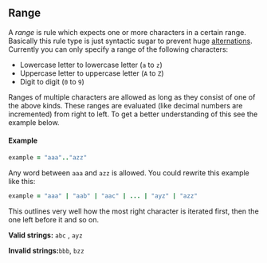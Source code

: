 ## Range

A _range_ is rule which expects one or more characters in a certain range. Basically this rule type is just syntactic sugar to prevent huge [alternations](//syntax/alternation.md). Currently you can only specify a range of the following characters:

* Lowercase letter to lowercase letter \(`a` to `z`\)
* Uppercase letter to uppercase letter \(`A` to `Z`\)
* Digit to digit \(`0` to `9`\)

Ranges of multiple characters are allowed as long as they consist of one of the above kinds. These ranges are evaluated \(like decimal numbers are incremented\) from right to left. To get a better understanding of this see the example below.

#### Example

```ruby
example = "aaa".."azz"
```

Any word between `aaa` and `azz` is allowed. You could rewrite this example like this:

```ruby
example = "aaa" | "aab" | "aac" | ... | "ayz" | "azz"
```

This outlines very well how the most right character is iterated first, then the one left before it and so on.

**Valid strings:** `abc` , `ayz`

**Invalid strings:**`bbb`, `bzz`

